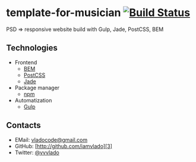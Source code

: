 # template-for-musician [![Build Status](https://api.travis-ci.org/iamvlado/template-for-musician.svg)](https://travis-ci.org/iamvlado/template-for-musician)
PSD => responsive website build with Gulp, Jade, PostCSS, BEM
## Technologies

- Frontend
  + [BEM][7]
  + [PostCSS][9]
  + [Jade][10]
- Package manager
  + [npm][8]
- Automatization
  + [Gulp][6]

## Contacts

* EMail:  [vladocode@gmail.com][1]
* GitHub: [http://github.com/iamvlado][3]
* Twitter:  [@vvvlado][5]

[1]: mailto:vladocode@gmail.com
[3]: https://github.com/iamvlado
[5]: https://twitter.com/vvvlado
[6]: http://gulpjs.com/
[7]: http://bem.info/
[8]: https://www.npmjs.com/
[9]: https://github.com/postcss/postcss
[10]: http://jade-lang.com/

